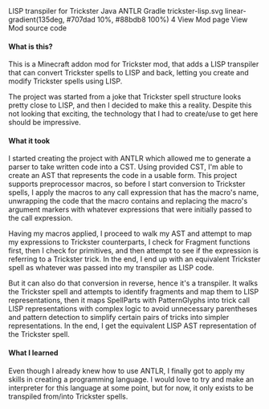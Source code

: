 <title>Trickster LISP</title>
<desc>LISP transpiler for Trickster</desc>
<skill>Java</skill>
<skill>ANTLR</skill>
<skill>Gradle</skill>
<icon>trickster-lisp.svg</icon>
<background>linear-gradient(135deg, #707dad 10%, #88bdb8 100%)</background>
<order>4</order>
<side href="https://modrinth.com/mod/trickster-lisp">View Mod page</side>
<side href="https://github.com/TheJebForge/trickster-lisp">View Mod source code</side>
<slide youtube="Tma-8ivRoxg" title="Showcase"/>

#### What is this?

This is a Minecraft addon mod for Trickster mod, that adds a LISP transpiler that can convert Trickster
spells to LISP and back, letting you create and modify Trickster spells using LISP.

The project was started from a joke that Trickster spell structure looks pretty close to LISP,
and then I decided to make this a reality. Despite this not looking that exciting, the technology
that I had to create/use to get here should be impressive.

#### What it took

I started creating the project with 
<Tooltip
    link="https://www.antlr.org/"
    value="ANother Tool for Language Recognition">ANTLR</Tooltip> 
which allowed me to generate a parser to take written code into a 
<Tooltip value="Context Syntax Tree">CST</Tooltip>.
Using provided CST, I'm able to create an 
<Tooltip
    link="https://en.wikipedia.org/wiki/Abstract_syntax_tree"
    value="Abstract Syntax Tree">AST</Tooltip> 
that represents the code in a usable form. This project supports preprocessor macros, so before
I start conversion to Trickster spells, I apply the macros to any call expression that has the macro's
name, unwrapping the code that the macro contains and replacing the macro's argument markers with whatever
expressions that were initially passed to the call expression.

Having my macros applied, I proceed to walk my AST and attempt to map my expressions to Trickster
counterparts, I check for Fragment functions first, then I check for primitives, and then attempt
to see if the expression is referring to a Trickster trick. In the end, I end up with an equivalent
Trickster spell as whatever was passed into my transpiler as LISP code.

But it can also do that conversion in reverse, hence it's a transpiler. It walks the Trickster
spell and attempts to identify fragments and map them to LISP representations, then it maps SpellParts
with PatternGlyphs into trick call LISP representations with complex logic to avoid unnecessary
parentheses and pattern detection to simplify certain pairs of tricks into simpler representations.
In the end, I get the equivalent LISP AST representation of the Trickster spell.

#### What I learned

Even though I already knew how to use ANTLR, I finally got to apply my skills in creating a programming
language. I would love to try and make an interpreter for this language at some point, but for now,
it only exists to be transpiled from/into Trickster spells.
